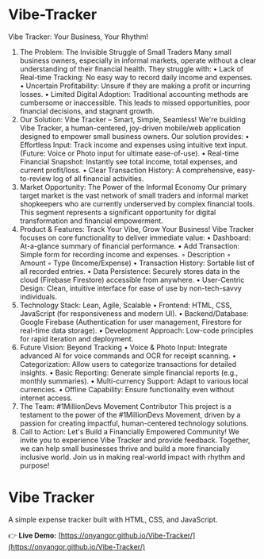 # Vibe-Tracker

 Vibe Tracker: Your Business, Your Rhythm! 
1. The Problem: The Invisible Struggle of Small Traders 
Many small business owners, especially in informal markets, operate without a clear understanding of their financial health. They struggle with:
    • Lack of Real-time Tracking: No easy way to record daily income and expenses.
    • Uncertain Profitability: Unsure if they are making a profit or incurring losses.
    • Limited Digital Adoption: Traditional accounting methods are cumbersome or inaccessible.
This leads to missed opportunities, poor financial decisions, and stagnant growth.
2. Our Solution: Vibe Tracker – Smart, Simple, Seamless! 
We're building Vibe Tracker, a human-centered, joy-driven mobile/web application designed to empower small business owners. Our solution provides:
    • Effortless Input: Track income and expenses using intuitive text input. (Future: Voice or Photo input for ultimate ease-of-use).
    • Real-time Financial Snapshot: Instantly see total income, total expenses, and current profit/loss.
    • Clear Transaction History: A comprehensive, easy-to-review log of all financial activities.
3. Market Opportunity: The Power of the Informal Economy 
Our primary target market is the vast network of small traders and informal market shopkeepers who are currently underserved by complex financial tools. This segment represents a significant opportunity for digital transformation and financial empowerment.
4. Product & Features: Track Your Vibe, Grow Your Business! 
Vibe Tracker focuses on core functionality to deliver immediate value:
    • Dashboard: At-a-glance summary of financial performance.
    • Add Transaction: Simple form for recording income and expenses.
        ◦ Description
        ◦ Amount
        ◦ Type (Income/Expense)
    • Transaction History: Sortable list of all recorded entries.
    • Data Persistence: Securely stores data in the cloud (Firebase Firestore) accessible from anywhere.
    • User-Centric Design: Clean, intuitive interface for ease of use by non-tech-savvy individuals.
5. Technology Stack: Lean, Agile, Scalable 
    • Frontend: HTML, CSS, JavaScript (for responsiveness and modern UI).
    • Backend/Database: Google Firebase (Authentication for user management, Firestore for real-time data storage).
    • Development Approach: Low-code principles for rapid iteration and deployment.
6. Future Vision: Beyond Tracking 
    • Voice & Photo Input: Integrate advanced AI for voice commands and OCR for receipt scanning.
    • Categorization: Allow users to categorize transactions for detailed insights.
    • Basic Reporting: Generate simple financial reports (e.g., monthly summaries).
    • Multi-currency Support: Adapt to various local currencies.
    • Offline Capability: Ensure functionality even without internet access.
7. The Team: #1MillionDevs Movement Contributor 
This project is a testament to the power of the #1MillionDevs Movement, driven by a passion for creating impactful, human-centered technology solutions.
8. Call to Action: Let's Build a Financially Empowered Community! 
We invite you to experience Vibe Tracker and provide feedback. Together, we can help small businesses thrive and build a more financially inclusive world.
Join us in making real-world impact with rhythm and purpose!

# Vibe Tracker

A simple expense tracker built with HTML, CSS, and JavaScript.

👉 **Live Demo:** [https://onyangor.github.io/Vibe-Tracker/](https://onyangor.github.io/Vibe-Tracker/)

